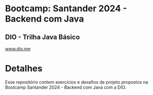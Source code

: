 # Bootcamp: Santander 2024 - Backend com Java

## DIO - Trilha Java Básico
www.dio.me 

# Detalhes
Esse repositório contem exercícios e desafios de projeto propostos na Bootcamp Santander 2024 - Backend com Java com a DIO.
